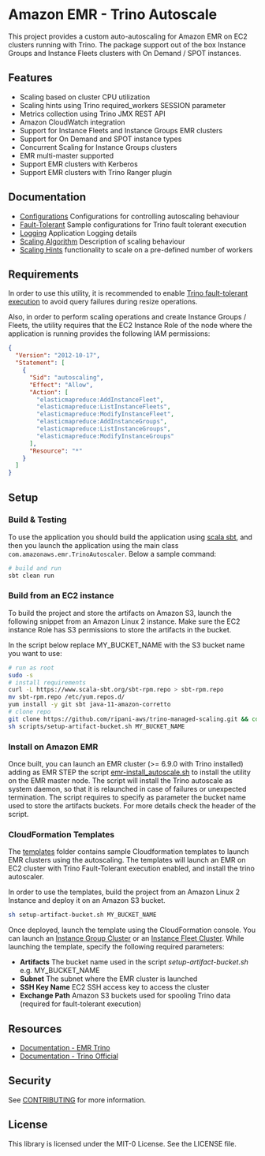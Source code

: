 # Amazon EMR - Trino Autoscale

This project provides a custom auto-autoscaling for Amazon EMR on EC2 clusters running with Trino.
The package support out of the box Instance Groups and Instance Fleets clusters with On Demand / SPOT instances.

## Features

* Scaling based on cluster CPU utilization
* Scaling hints using Trino required_workers SESSION parameter
* Metrics collection using Trino JMX REST API
* Amazon CloudWatch integration
* Support for Instance Fleets and Instance Groups EMR clusters
* Support for On Demand and SPOT instance types
* Concurrent Scaling for Instance Groups clusters
* EMR multi-master supported
* Support EMR clusters with Kerberos 
* Support EMR clusters with Trino Ranger plugin

## Documentation

- [Configurations](./docs/configurations.md) Configurations for controlling autoscaling behaviour
- [Fault-Tolerant](./docs/fault-tolerant.md) Sample configurations for Trino fault tolerant execution
- [Logging](./docs/logging.md) Application Logging details
- [Scaling Algorithm](./docs/scaling-logic.md) Description of scaling behaviour
- [Scaling Hints](./docs/scaling-hints.md) functionality to scale on a pre-defined number of workers

## Requirements

In order to use this utility, it is recommended to enable [Trino fault-tolerant execution](https://docs.aws.amazon.com/emr/latest/ReleaseGuide/trino-ft.html) to avoid query failures during resize operations.

Also, in order to perform scaling operations and create Instance Groups / Fleets, the utility requires that the EC2 Instance Role of the node where the application is running provides the following IAM permissions:
```json
{
  "Version": "2012-10-17",
  "Statement": [
    {
      "Sid": "autoscaling",
      "Effect": "Allow",
      "Action": [
        "elasticmapreduce:AddInstanceFleet",
        "elasticmapreduce:ListInstanceFleets",
        "elasticmapreduce:ModifyInstanceFleet",
        "elasticmapreduce:AddInstanceGroups",
        "elasticmapreduce:ListInstanceGroups",
        "elasticmapreduce:ModifyInstanceGroups"
      ],
      "Resource": "*"
    }
  ]
}
```

## Setup

### Build & Testing
To use the application you should build the application using [scala sbt](https://www.scala-sbt.org/), and then
you launch the application using the main class `com.amazonaws.emr.TrinoAutoscaler`. Below a sample command:

```bash
# build and run
sbt clean run
```

### Build from an EC2 instance

To build the project and store the artifacts on Amazon S3, launch the following snippet from an Amazon Linux 2 instance. 
Make sure the EC2 instance Role has S3 permissions to store the artifacts in the bucket.

In the script below replace MY_BUCKET_NAME with the S3 bucket name you want to use:

```bash
# run as root
sudo -s 
# install requirements
curl -L https://www.scala-sbt.org/sbt-rpm.repo > sbt-rpm.repo
mv sbt-rpm.repo /etc/yum.repos.d/
yum install -y git sbt java-11-amazon-corretto
# clone repo
git clone https://github.com/ripani-aws/trino-managed-scaling.git && cd trino-managed-scaling
sh scripts/setup-artifact-bucket.sh MY_BUCKET_NAME
```

### Install on Amazon EMR

Once built, you can launch an EMR cluster (>= 6.9.0 with Trino installed) adding as EMR STEP the
script [emr-install_autoscale.sh](./scripts/emr-install_autoscale.sh) to install the utility on the EMR master node.
The script will install the Trino autoscale as system daemon, so that it is relaunched in case of failures or unexpected
termination. The script requires to specify as parameter the bucket name used to store the artifacts buckets. For more
details check the header of the script. 

### CloudFormation Templates

The [templates](./templates) folder contains sample Cloudformation templates to launch EMR clusters using the autoscaling. 
The templates will launch an EMR on EC2 cluster with Trino Fault-Tolerant execution enabled, and install the trino autoscaler.

In order to use the templates, build the project from an Amazon Linux 2 Instance and deploy it on an Amazon S3 bucket. 

```bash
sh setup-artifact-bucket.sh MY_BUCKET_NAME
```

Once deployed, launch the template using the CloudFormation console. 
You can launch an [Instance Group Cluster](./templates/trino-cluster-ig.yml) or an [Instance Fleet Cluster](./templates/trino-cluster-if.yml). 
While launching the template, specify the following required parameters: 

- **Artifacts** The bucket name used in the script *setup-artifact-bucket.sh* e.g. MY_BUCKET_NAME
- **Subnet** The subnet where the EMR cluster is launched
- **SSH Key Name** EC2 SSH access key to access the cluster
- **Exchange Path** Amazon S3 buckets used for spooling Trino data (required for fault-tolerant execution)

## Resources

- [Documentation - EMR Trino](https://docs.aws.amazon.com/emr/latest/ReleaseGuide/trino-ft.html)
- [Documentation - Trino Official](https://trino.io/docs/current/admin/fault-tolerant-execution.html)

## Security

See [CONTRIBUTING](CONTRIBUTING.md#security-issue-notifications) for more information.

## License

This library is licensed under the MIT-0 License. See the LICENSE file.